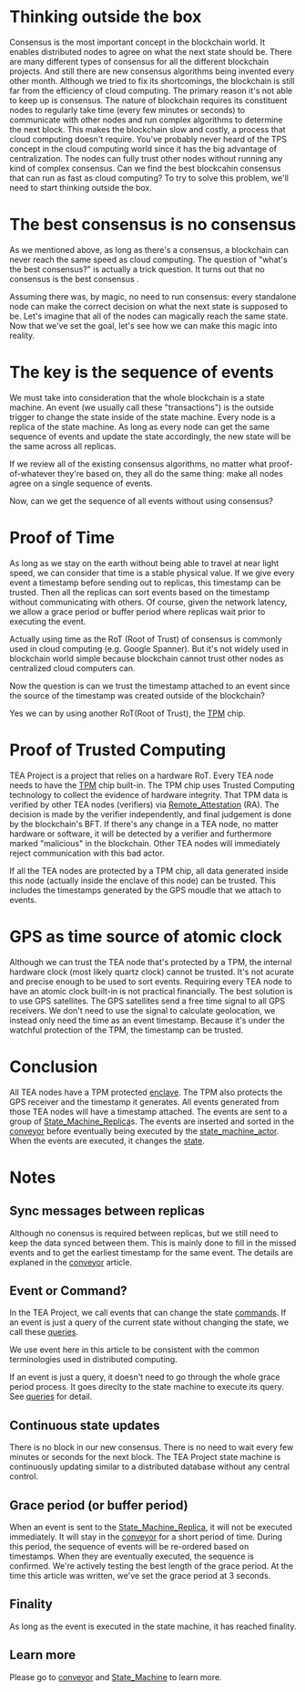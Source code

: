 # Thinking outside the box

Consensus is the most important concept in the blockchain world. It enables distributed nodes to agree on what the next state should be. There are many different types of consensus for all the different blockchain projects. And still there are new consensus algorithms being invented every other month. Although we tried to fix its shortcomings, the blockchain is still far from the efficiency of cloud computing. The primary reason it's not able to keep up is consensus. The nature of blockchain requires its constituent nodes to regularly take time (every few minutes or seconds) to communicate with other nodes and run complex algorithms to determine the next block. This makes the blockchain slow and costly, a process that cloud computing doesn't require. You've probably never heard of the TPS concept in the cloud computing world since it has the big advantage of centralization. The nodes can fully trust other nodes without running any kind of complex consensus. Can we find the best blockcahin consensus that can run as fast as cloud computing? To try to solve this problem, we'll need to start thinking outside the box.

# The best consensus is no consensus

As we mentioned above, as long as there's a consensus, a blockchain can never reach the same speed as cloud computing. The question of "what's the best consensus?" is actually a trick question. It turns out that no consensus is the best consensus .

Assuming there was, by magic, no need to run consensus: every standalone node can make the correct decision on what the next state is supposed to be. Let's imagine that all of the nodes can magically reach the same state. Now that we've set the goal, let's see how we can make this magic into reality. 

# The key is the sequence of events

We must take into consideration that the whole blockchain is a state machine. An event (we usually call these "transactions") is the outside trigger to change the state inside of the state machine. Every node is a replica of the state machine. As long as every node can get the same sequence of events and update the state accordingly, the new state will be the same across all replicas.

If we review all of the existing consensus algorithms, no matter what proof-of-whatever they're based on, they all do the same thing: make all nodes agree on a single sequence of events. 

Now, can we get the sequence of all events without using consensus?

# Proof of Time

As long as we stay on the earth without being able to travel at near light speed, we can consider that time is a stable physical value. If we give every event a timestamp before sending out to replicas, this timestamp can be trusted. Then all the replicas can sort events based on the timestamp without communicating with others. Of course, given the network latency, we allow a grace period or buffer period where replicas wait prior to executing the event. 

Actually using time as the RoT (Root of Trust) of consensus is commonly used in cloud computing (e.g. Google Spanner). But it's not widely used in blockchain world simple because blockchain cannot trust other nodes as centralized cloud computers can. 

Now the question is can we trust the timestamp attached to an event since the source of the timestamp was created outside of the blockchain?

Yes we can by using another RoT(Root of Trust), the [TPM](TPM.md) chip.

# Proof of Trusted Computing

TEA Project is a project that relies on a hardware RoT. Every TEA node needs to have the [TPM](TPM.md) chip built-in. The TPM chip uses Trusted Computing technology to collect the evidence of hardware integrity. That TPM data is verified by other TEA nodes (verifiers) via [Remote_Attestation](Remote_Attestation.md) (RA). The decision is made by the verifier independently, and final judgement is done by the blockchain's BFT. If there's any change in a TEA node, no matter hardware or software, it will be detected by a verifier and furthermore marked "malicious" in the blockchain. Other TEA nodes will immediately reject communication with this bad actor. 

If all the TEA nodes are protected by a TPM chip, all data generated inside this node (actually inside the enclave of this node) can be trusted. This includes the timestamps generated by the GPS moudle that we attach to events.

# GPS as time source of atomic clock

Although we can trust the TEA node that's protected by a TPM, the internal hardware clock (most likely quartz clock) cannot be trusted. It's not acurate and precise enough to be used to sort events. Requiring every TEA node to have an atomic clock built-in is not practical financially. The best solution is to use GPS satellites. The GPS satellites send a free time signal to all GPS receivers. We don't need to use the signal to calculate geolocation, we instead only need the time as an event timestamp. Because it's under the watchful protection of the TPM, the timestamp can be trusted.

# Conclusion

All TEA nodes have a TPM protected [enclave](enclave.md). The TPM also protects the GPS receiver and the timestamp it generates. All events generated from those TEA nodes will have a timestamp attached. The events are sent to a group of [State_Machine_Replica](State_Machine_Replica.md)s. The events are inserted and sorted in the [conveyor](conveyor.md) before eventually being executed by the [state_machine_actor](state_machine_actor.md). When the events are executed, it changes the [state](state.md).

# Notes

## Sync messages between replicas

Although no conensus is required between replicas, but we still need to keep the data synced between them. This is mainly done to fill in the missed events and to get the earliest timestamp for the same event. The details are explaned in the [conveyor](conveyor.md) article. 

## Event or Command?

In the TEA Project, we call events that can change the state [commands](commands.md). If an event is just a query of the current state without changing the state, we call these [queries](../../Sep2022_tokenomics/queries.md). 

We use event here in this article to be consistent with the common terminologies used in distributed computing. 

If an event is just a query, it doesn't need to go through the whole grace period process. It goes direclty to the state machine to execute its query. See [queries](../../Sep2022_tokenomics/queries.md) for detail.

## Continuous state updates

There is no block in our new consensus. There is no need to wait every few minutes or seconds for the next block. The TEA Project state machine is continuously updating similar to a distributed database without any central control.

## Grace period (or buffer period)

When an event is sent to the [State_Machine_Replica](State_Machine_Replica.md), it will not be executed immediately. It will stay in the [conveyor](conveyor.md) for a short period of time. During this period, the sequence of events will be re-ordered based on timestamps. When they are eventually executed, the sequence is confirmed. We're actively testing the best length of the grace period. At the time this article was written, we've set the grace period at 3 seconds.

## Finality

As long as the event is executed in the state machine, it has reached finality. 

## Learn more

Please go to [conveyor](conveyor.md) and [State_Machine](State_Machine.md) to learn more.
